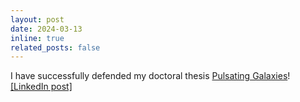 ```yaml
---
layout: post
date: 2024-03-13
inline: true
related_posts: false
---
```


I have successfully defended my doctoral thesis <a href="https://doi.org/10.15495/EPub_UBT_00007639">Pulsating Galaxies</a>! <a href="https://www.linkedin.com/posts/straub-christopher_doctor-of-science-after-successfully-activity-7184173288967819264-AU_Z?utm_source=share&utm_medium=member_desktop">[LinkedIn post]</a>
